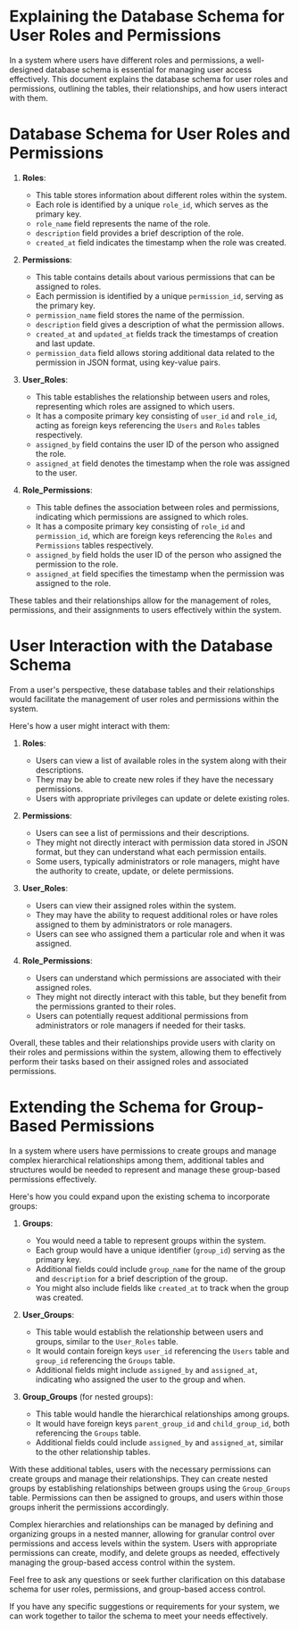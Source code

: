 
# Explaining the Database Schema for User Roles and Permissions

In a system where users have different roles and permissions, a well-designed database schema is essential for managing user access effectively. This document explains the database schema for user roles and permissions, outlining the tables, their relationships, and how users interact with them.

# Database Schema for User Roles and Permissions

1. **Roles**:
   - This table stores information about different roles within the system.
   - Each role is identified by a unique `role_id`, which serves as the primary key.
   - `role_name` field represents the name of the role.
   - `description` field provides a brief description of the role.
   - `created_at` field indicates the timestamp when the role was created.

2. **Permissions**:
   - This table contains details about various permissions that can be assigned to roles.
   - Each permission is identified by a unique `permission_id`, serving as the primary key.
   - `permission_name` field stores the name of the permission.
   - `description` field gives a description of what the permission allows.
   - `created_at` and `updated_at` fields track the timestamps of creation and last update.
   - `permission_data` field allows storing additional data related to the permission in JSON format, using key-value pairs.

3. **User_Roles**:
   - This table establishes the relationship between users and roles, representing which roles are assigned to which users.
   - It has a composite primary key consisting of `user_id` and `role_id`, acting as foreign keys referencing the `Users` and `Roles` tables respectively.
   - `assigned_by` field contains the user ID of the person who assigned the role.
   - `assigned_at` field denotes the timestamp when the role was assigned to the user.

4. **Role_Permissions**:
   - This table defines the association between roles and permissions, indicating which permissions are assigned to which roles.
   - It has a composite primary key consisting of `role_id` and `permission_id`, which are foreign keys referencing the `Roles` and `Permissions` tables respectively.
   - `assigned_by` field holds the user ID of the person who assigned the permission to the role.
   - `assigned_at` field specifies the timestamp when the permission was assigned to the role.

These tables and their relationships allow for the management of roles, permissions, and their assignments to users effectively within the system.


# User Interaction with the Database Schema

From a user's perspective, these database tables and their relationships would facilitate the management of user roles and permissions within the system.

Here's how a user might interact with them:

1. **Roles**:
   - Users can view a list of available roles in the system along with their descriptions.
   - They may be able to create new roles if they have the necessary permissions.
   - Users with appropriate privileges can update or delete existing roles.

2. **Permissions**:
   - Users can see a list of permissions and their descriptions.
   - They might not directly interact with permission data stored in JSON format, but they can understand what each permission entails.
   - Some users, typically administrators or role managers, might have the authority to create, update, or delete permissions.

3. **User_Roles**:
   - Users can view their assigned roles within the system.
   - They may have the ability to request additional roles or have roles assigned to them by administrators or role managers.
   - Users can see who assigned them a particular role and when it was assigned.

4. **Role_Permissions**:
   - Users can understand which permissions are associated with their assigned roles.
   - They might not directly interact with this table, but they benefit from the permissions granted to their roles.
   - Users can potentially request additional permissions from administrators or role managers if needed for their tasks.

Overall, these tables and their relationships provide users with clarity on their roles and permissions within the system, allowing them to effectively perform their tasks based on their assigned roles and associated permissions.


# Extending the Schema for Group-Based Permissions

In a system where users have permissions to create groups and manage complex hierarchical relationships among them, additional tables and structures would be needed to represent and manage these group-based permissions effectively.

Here's how you could expand upon the existing schema to incorporate groups:

1. **Groups**:
   - You would need a table to represent groups within the system.
   - Each group would have a unique identifier (`group_id`) serving as the primary key.
   - Additional fields could include `group_name` for the name of the group and `description` for a brief description of the group.
   - You might also include fields like `created_at` to track when the group was created.

2. **User_Groups**:
   - This table would establish the relationship between users and groups, similar to the `User_Roles` table.
   - It would contain foreign keys `user_id` referencing the `Users` table and `group_id` referencing the `Groups` table.
   - Additional fields might include `assigned_by` and `assigned_at`, indicating who assigned the user to the group and when.

3. **Group_Groups** (for nested groups):
   - This table would handle the hierarchical relationships among groups.
   - It would have foreign keys `parent_group_id` and `child_group_id`, both referencing the `Groups` table.
   - Additional fields could include `assigned_by` and `assigned_at`, similar to the other relationship tables.

With these additional tables, users with the necessary permissions can create groups and manage their relationships. They can create nested groups by establishing relationships between groups using the `Group_Groups` table. Permissions can then be assigned to groups, and users within those groups inherit the permissions accordingly.

Complex hierarchies and relationships can be managed by defining and organizing groups in a nested manner, allowing for granular control over permissions and access levels within the system. Users with appropriate permissions can create, modify, and delete groups as needed, effectively managing the group-based access control within the system.

Feel free to ask any questions or seek further clarification on this database schema for user roles, permissions, and group-based access control.

If you have any specific suggestions or requirements for your system, we can work together to tailor the schema to meet your needs effectively.
